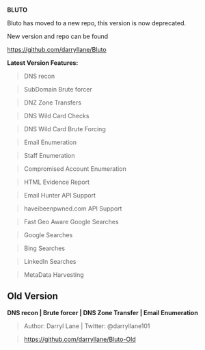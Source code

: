 **BLUTO**

Bluto has moved to a new repo, this version is now deprecated.

New version and repo can be found

https://github.com/darryllane/Bluto

**Latest Version Features:**

>DNS recon

>SubDomain Brute forcer

>DNZ Zone Transfers

>DNS Wild Card Checks

>DNS Wild Card Brute Forcing

>Email Enumeration

>Staff Enumeration

>Compromised Account Enumeration

>HTML Evidence Report

>Email Hunter API Support

>haveibeenpwned.com API Support

>Fast Geo Aware Google Searches

>Google Searches

>Bing Searches

>LinkedIn Searches

>MetaData Harvesting


Old Version
-----
**DNS recon | Brute forcer | DNS Zone Transfer | Email Enumeration**
 
>Author: Darryl Lane  |  Twitter: @darryllane101

>https://github.com/darryllane/Bluto-Old


